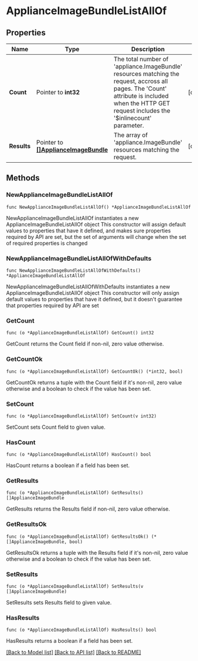 # ApplianceImageBundleListAllOf

## Properties

Name | Type | Description | Notes
------------ | ------------- | ------------- | -------------
**Count** | Pointer to **int32** | The total number of &#39;appliance.ImageBundle&#39; resources matching the request, accross all pages. The &#39;Count&#39; attribute is included when the HTTP GET request includes the &#39;$inlinecount&#39; parameter. | [optional] 
**Results** | Pointer to [**[]ApplianceImageBundle**](appliance.ImageBundle.md) | The array of &#39;appliance.ImageBundle&#39; resources matching the request. | [optional] 

## Methods

### NewApplianceImageBundleListAllOf

`func NewApplianceImageBundleListAllOf() *ApplianceImageBundleListAllOf`

NewApplianceImageBundleListAllOf instantiates a new ApplianceImageBundleListAllOf object
This constructor will assign default values to properties that have it defined,
and makes sure properties required by API are set, but the set of arguments
will change when the set of required properties is changed

### NewApplianceImageBundleListAllOfWithDefaults

`func NewApplianceImageBundleListAllOfWithDefaults() *ApplianceImageBundleListAllOf`

NewApplianceImageBundleListAllOfWithDefaults instantiates a new ApplianceImageBundleListAllOf object
This constructor will only assign default values to properties that have it defined,
but it doesn't guarantee that properties required by API are set

### GetCount

`func (o *ApplianceImageBundleListAllOf) GetCount() int32`

GetCount returns the Count field if non-nil, zero value otherwise.

### GetCountOk

`func (o *ApplianceImageBundleListAllOf) GetCountOk() (*int32, bool)`

GetCountOk returns a tuple with the Count field if it's non-nil, zero value otherwise
and a boolean to check if the value has been set.

### SetCount

`func (o *ApplianceImageBundleListAllOf) SetCount(v int32)`

SetCount sets Count field to given value.

### HasCount

`func (o *ApplianceImageBundleListAllOf) HasCount() bool`

HasCount returns a boolean if a field has been set.

### GetResults

`func (o *ApplianceImageBundleListAllOf) GetResults() []ApplianceImageBundle`

GetResults returns the Results field if non-nil, zero value otherwise.

### GetResultsOk

`func (o *ApplianceImageBundleListAllOf) GetResultsOk() (*[]ApplianceImageBundle, bool)`

GetResultsOk returns a tuple with the Results field if it's non-nil, zero value otherwise
and a boolean to check if the value has been set.

### SetResults

`func (o *ApplianceImageBundleListAllOf) SetResults(v []ApplianceImageBundle)`

SetResults sets Results field to given value.

### HasResults

`func (o *ApplianceImageBundleListAllOf) HasResults() bool`

HasResults returns a boolean if a field has been set.


[[Back to Model list]](../README.md#documentation-for-models) [[Back to API list]](../README.md#documentation-for-api-endpoints) [[Back to README]](../README.md)


